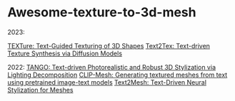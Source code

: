 # Awesome-texture-to-3d-mesh

2023:

[TEXTure: Text-Guided Texturing of 3D Shapes](https://arxiv.org/abs/2302.01721)
[Text2Tex: Text-driven Texture Synthesis via Diffusion Models](https://arxiv.org/abs/2303.11396)

2022:
[TANGO: Text-driven Photorealistic and Robust 3D Stylization via Lighting Decomposition](https://arxiv.org/abs/2210.11277)
[CLIP-Mesh: Generating textured meshes from text using pretrained image-text models](https://arxiv.org/abs/2203.13333)
[Text2Mesh: Text-Driven Neural Stylization for Meshes](https://arxiv.org/abs/2112.03221)
